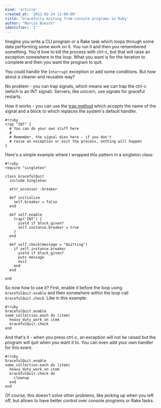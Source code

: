 ```yaml
---
kind: 'article'
created_at: '2012-02-24 12:00:00'
title: 'Gracefully exiting from console programs in Ruby'
author: "Marcin Bunsch"
identifier: '1'
---
```

Imagine you write a CLI program or a Rake task which loops through some data performing some work on it. You run it and then you remembered something. You'd love to kill the process with ctrl-c, but that will raise an exception somewhere in the loop. What you want is for the iteration to complete and then you want the program to quit.

You could handle the `Interrupt` exception or add some conditions. But how about a cleaner and reusable way?

No problem - you can trap signals, which means we can trap the ctrl-c (which is an INT signal). Servers, like unicorn, use signals for graceful restarts.

How it works - you can use the [trap method](http://www.ruby-doc.org/core-1.9.3/Kernel.html#method-i-trap) which accepts the name of the signal and a block to which replaces the system's default handler.

    #!ruby
    trap "INT" {
      # You can do your own stuff here
      #
      # Remember, the signal dies here - if you don't
      # raise an exception or exit the process, nothing will happen
    }

Here's a simple example where I wrapped this pattern in a singleton class:

    #!ruby
    require "singleton"

    class GracefulQuit
      include Singleton

      attr_accessor :breaker

      def initialize
        self.breaker = false
      end

      def self.enable
        trap('INT') {
          yield if block_given?
          self.instance.breaker = true
        }
      end

      def self.check(message = "Quitting")
        if self.instance.breaker
          yield if block_given?
          puts message
          exit
        end
      end

    end

So now how to use it? First, enable it before the loop using `GracefulQuit.enable` and then somewhere within the loop call `GracefulQuit.check`. Like in this example:

    #!ruby
    GracefulQuit.enable
    some_collection.each do |item|
      heavy_duty_work_on item
      GracefulQuit.check
    end

And that's it - when you press ctrl-c, an exception will not be raised but the program will quit when you want it to. You can even add your own handler for this event.

    #!ruby
    GracefulQuit.enable
    some_collection.each do |item|
      heavy_duty_work_on item
      GracefulQuit.check do
        cleanup
      end
    end

Of course, this doesn't solve other problems, like picking up when you left off, but allows to have better control over console programs or Rake tasks.
